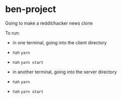 # ben-project
Going to make a reddit/hacker news clone


To run: 
- in one terminal, going into the client directory
- run `yarn`
- run `yarn start`


- in another terminal, going into the server directory 
- run `yarn`
- run `yarn start`
